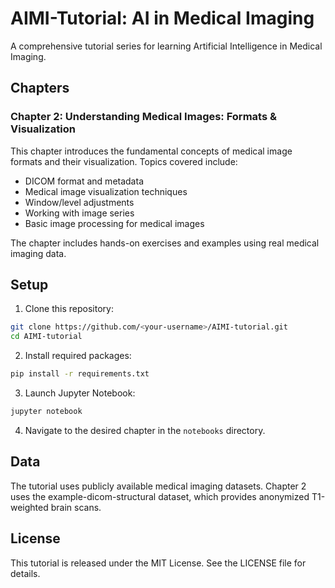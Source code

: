 # AIMI-Tutorial: AI in Medical Imaging

A comprehensive tutorial series for learning Artificial Intelligence in Medical Imaging.

## Chapters

### Chapter 2: Understanding Medical Images: Formats & Visualization

This chapter introduces the fundamental concepts of medical image formats and their visualization. Topics covered include:
- DICOM format and metadata
- Medical image visualization techniques
- Window/level adjustments
- Working with image series
- Basic image processing for medical images

The chapter includes hands-on exercises and examples using real medical imaging data.

## Setup

1. Clone this repository:
```bash
git clone https://github.com/<your-username>/AIMI-tutorial.git
cd AIMI-tutorial
```

2. Install required packages:
```bash
pip install -r requirements.txt
```

3. Launch Jupyter Notebook:
```bash
jupyter notebook
```

4. Navigate to the desired chapter in the `notebooks` directory.

## Data

The tutorial uses publicly available medical imaging datasets. Chapter 2 uses the example-dicom-structural dataset, which provides anonymized T1-weighted brain scans.

## License

This tutorial is released under the MIT License. See the LICENSE file for details.